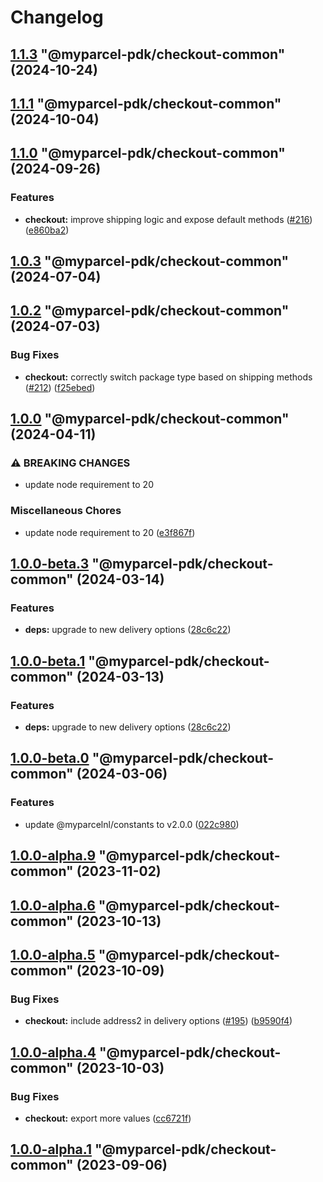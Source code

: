# Changelog

<!-- MONODEPLOY:BELOW -->

## [1.1.3](https://github.com/myparcelnl/js-pdk/compare/@myparcel-pdk/checkout-common@1.1.2...@myparcel-pdk/checkout-common@1.1.3) "@myparcel-pdk/checkout-common" (2024-10-24)




## [1.1.1](https://github.com/myparcelnl/js-pdk/compare/@myparcel-pdk/checkout-common@1.1.0...@myparcel-pdk/checkout-common@1.1.1) "@myparcel-pdk/checkout-common" (2024-10-04)




## [1.1.0](https://github.com/myparcelnl/js-pdk/compare/@myparcel-pdk/checkout-common@1.0.3...@myparcel-pdk/checkout-common@1.1.0) "@myparcel-pdk/checkout-common" (2024-09-26)


### Features

* **checkout:** improve shipping logic and expose default methods ([#216](https://github.com/myparcelnl/js-pdk/issues/216)) ([e860ba2](https://github.com/myparcelnl/js-pdk/commit/e860ba2bf14dc3dbffd7fb599bad514087c4667e))




## [1.0.3](https://github.com/myparcelnl/js-pdk/compare/@myparcel-pdk/checkout-common@1.0.2...@myparcel-pdk/checkout-common@1.0.3) "@myparcel-pdk/checkout-common" (2024-07-04)




## [1.0.2](https://github.com/myparcelnl/js-pdk/compare/@myparcel-pdk/checkout-common@1.0.1...@myparcel-pdk/checkout-common@1.0.2) "@myparcel-pdk/checkout-common" (2024-07-03)


### Bug Fixes

* **checkout:** correctly switch package type based on shipping methods ([#212](https://github.com/myparcelnl/js-pdk/issues/212)) ([f25ebed](https://github.com/myparcelnl/js-pdk/commit/f25ebedbb0f6e9d5601af3d4c46f995fc08019ef))




## [1.0.0](https://github.com/myparcelnl/js-pdk/compare/@myparcel-pdk/checkout-common@1.0.0-alpha.1...@myparcel-pdk/checkout-common@1.0.0) "@myparcel-pdk/checkout-common" (2024-04-11)


### ⚠ BREAKING CHANGES

* update node requirement to 20

### Miscellaneous Chores

* update node requirement to 20 ([e3f867f](https://github.com/myparcelnl/js-pdk/commit/e3f867fd3e19245154748a6858dbad4b56673fa3))




## [1.0.0-beta.3](https://github.com/myparcelnl/js-pdk/compare/@myparcel-pdk/checkout-common@1.0.0-beta.2...@myparcel-pdk/checkout-common@1.0.0-beta.3) "@myparcel-pdk/checkout-common" (2024-03-14)


### Features

* **deps:** upgrade to new delivery options ([28c6c22](https://github.com/myparcelnl/js-pdk/commit/28c6c22fc2e13a3fe422a63e023b0b78b7637dd3))




## [1.0.0-beta.1](https://github.com/myparcelnl/js-pdk/compare/@myparcel-pdk/checkout-common@1.0.0-beta.0...@myparcel-pdk/checkout-common@1.0.0-beta.1) "@myparcel-pdk/checkout-common" (2024-03-13)

### Features

- **deps:** upgrade to new delivery options ([28c6c22](https://github.com/myparcelnl/js-pdk/commit/28c6c22fc2e13a3fe422a63e023b0b78b7637dd3))

## [1.0.0-beta.0](https://github.com/myparcelnl/js-pdk/compare/@myparcel-pdk/checkout-common@1.0.0-alpha.1...@myparcel-pdk/checkout-common@1.0.0-beta.0) "@myparcel-pdk/checkout-common" (2024-03-06)

### Features

- update @myparcelnl/constants to v2.0.0 ([022c980](https://github.com/myparcelnl/js-pdk/commit/022c980950dd37b6e750c04f65e57c6435f01279))

## [1.0.0-alpha.9](https://github.com/myparcelnl/js-pdk/compare/@myparcel-pdk/checkout-common@1.0.0-alpha.8...@myparcel-pdk/checkout-common@1.0.0-alpha.9) "@myparcel-pdk/checkout-common" (2023-11-02)

## [1.0.0-alpha.6](https://github.com/myparcelnl/js-pdk/compare/@myparcel-pdk/checkout-common@1.0.0-alpha.5...@myparcel-pdk/checkout-common@1.0.0-alpha.6) "@myparcel-pdk/checkout-common" (2023-10-13)

## [1.0.0-alpha.5](https://github.com/myparcelnl/js-pdk/compare/@myparcel-pdk/checkout-common@1.0.0-alpha.4...@myparcel-pdk/checkout-common@1.0.0-alpha.5) "@myparcel-pdk/checkout-common" (2023-10-09)

### Bug Fixes

- **checkout:** include address2 in delivery options ([#195](https://github.com/myparcelnl/js-pdk/issues/195)) ([b9590f4](https://github.com/myparcelnl/js-pdk/commit/b9590f4603054e08190c3b8befb0f184a375fc8e))

## [1.0.0-alpha.4](https://github.com/myparcelnl/js-pdk/compare/@myparcel-pdk/checkout-common@1.0.0-alpha.3...@myparcel-pdk/checkout-common@1.0.0-alpha.4) "@myparcel-pdk/checkout-common" (2023-10-03)

### Bug Fixes

- **checkout:** export more values ([cc6721f](https://github.com/myparcelnl/js-pdk/commit/cc6721fb9a6f3552c0ab406959860c313de1adde))

## [1.0.0-alpha.1](https://github.com/myparcelnl/js-pdk/compare/@myparcel-pdk/checkout-common@1.0.0-alpha.0...@myparcel-pdk/checkout-common@1.0.0-alpha.1) "@myparcel-pdk/checkout-common" (2023-09-06)
